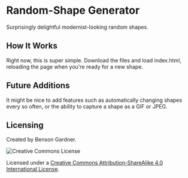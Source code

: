 # Random-Shape Generator
Surprisingly delightful modernist-looking random shapes.

## How It Works
Right now, this is super simple. Download the files and load index.html,
reloading the page when you're ready for a new shape.

## Future Additions
It might be nice to add features such as automatically changing shapes every
so often, or the ability to capture a shape as a GIF or JPEG.

## Licensing
Created by Benson Gardner. 

![Creative Commons License](https://i.creativecommons.org/l/by-sa/4.0/88x31.png)

Licensed under a [Creative Commons Attribution-ShareAlike 4.0 International License]("http://creativecommons.org/licenses/by-sa/4.0/").


